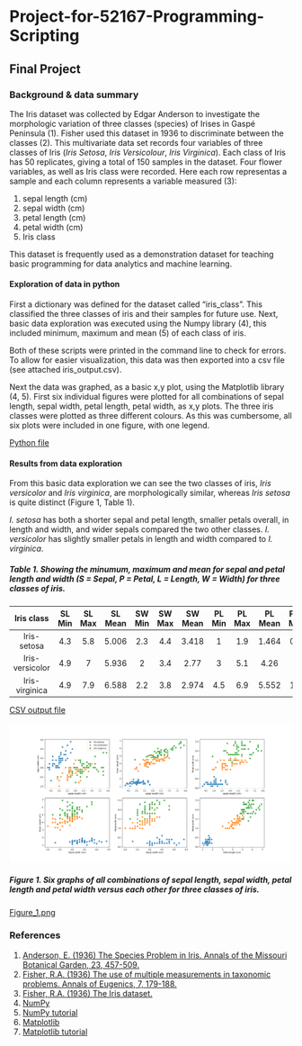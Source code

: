 # Project-for-52167-Programming-Scripting

## Final Project

### Background & data summary

The Iris dataset was collected by Edgar Anderson to investigate the morphologic variation of three classes (species) of Irises in Gaspé Peninsula (1). Fisher used this dataset in 1936 to discriminate between the classes (2). This multivariate data set records four variables of three classes of Iris (*Iris Setosa*, *Iris Versicolour*, *Iris Virginica*). Each class of Iris has 50 replicates, giving a total of 150 samples in the dataset. Four flower variables, as well as Iris class were recorded. Here each row representas a sample and each column represents a variable measured (3):

1.	sepal length (cm)
2.	sepal width (cm)
3.	petal length (cm)
4.	petal width (cm)
5.	Iris class 

This dataset is frequently used as a demonstration dataset for teaching basic programming for data analytics and machine learning. 

#### Exploration of data in python

First a dictionary was defined for the dataset called “iris_class”. This classified the three classes of iris and their samples for future use. Next, basic data exploration was executed using the Numpy library (4), this included minimum, maximum and mean (5) of each class of iris.

Both of these scripts were printed in the command line to check for errors. To allow for easier visualization, this data was then exported into a csv file (see attached iris_output.csv). 

Next the data was graphed, as a basic x,y plot, using the Matplotlib library (4, 5). First six individual figures were plotted for all combinations of sepal length, sepal width, petal length, petal width, as x,y plots. The three iris classes were plotted as three different colours. As this was cumbersome, all six plots were included in one figure, with one legend.

[Python file](https://github.com/rochelle-fritch/Project-for-52167-Programming-Scripting/blob/master/Project.py)

#### Results from data exploration

From this basic data exploration we can see the two classes of iris, *Iris versicolor* and *Iris virginica*, are morphologically similar, whereas *Iris setosa* is quite distinct (Figure 1, Table 1).

*I. setosa* has both a shorter sepal and petal length, smaller petals overall, in length and width, and wider sepals compared the two other classes. *I. versicolor* has slightly smaller petals in length and width compared to *I. virginica*.

##### Table 1. Showing the minumum, maximum and mean for sepal and petal length and width (S = Sepal, P = Petal, L = Length, W = Width) for three classes of iris.

Iris class      | SL Min | SL Max | SL Mean | SW Min | SW Max | SW Mean | PL Min | PL Max | PL Mean | PW Min | PW Max | PW Mean
:-------------: | :----: | :----: | :-----: | :----: | :----: | :-----: | :----: | :----: | :-----: | :----: | :----: | :-----:
Iris-setosa     | 4.3    | 5.8    | 5.006   | 2.3    | 4.4    | 3.418   | 1      | 1.9    | 1.464   | 0.1    | 0.6    | 0.244
Iris-versicolor | 4.9    | 7      | 5.936   | 2      | 3.4    | 2.77    | 3      | 5.1    | 4.26    | 1      | 1.8    | 1.326
Iris-virginica  | 4.9    | 7.9    | 6.588   | 2.2    | 3.8    | 2.974   | 4.5    | 6.9    | 5.552   | 1.4    | 2.5    | 2.026


[CSV output file](https://github.com/rochelle-fritch/Project-for-52167-Programming-Scripting/blob/master/iris_output.csv)


![alt text](https://github.com/rochelle-fritch/Project-for-52167-Programming-Scripting/blob/master/Figure_1.png)
##### Figure 1. Six graphs of all combinations of sepal length, sepal width, petal length and petal width versus each other for three classes of iris. 
[Figure_1.png](https://github.com/rochelle-fritch/Project-for-52167-Programming-Scripting/blob/master/Figure_1.png)



### References

1.	[Anderson, E. (1936) The Species Problem in Iris. Annals of the Missouri Botanical Garden, 23, 457-509.](https://www.jstor.org/stable/2394164?seq=1#page_scan_tab_contents)
2.	[Fisher, R.A. (1936) The use of multiple measurements in taxonomic problems. Annals of Eugenics, 7, 179-188.](https://onlinelibrary.wiley.com/doi/pdf/10.1111/j.1469-1809.1936.tb02137.x)
3.	[Fisher, R.A. (1936) The Iris dataset.](http://archive.ics.uci.edu/ml/datasets/Iris)
4.	[NumPy](http://www.numpy.org/)
5.	[NumPy tutorial](https://docs.scipy.org/doc/numpy/user/quickstart.html)
6.	[Matplotlib](https://matplotlib.org/)
7.	[Matplotlib tutorial](https://matplotlib.org/tutorials/index.html)


